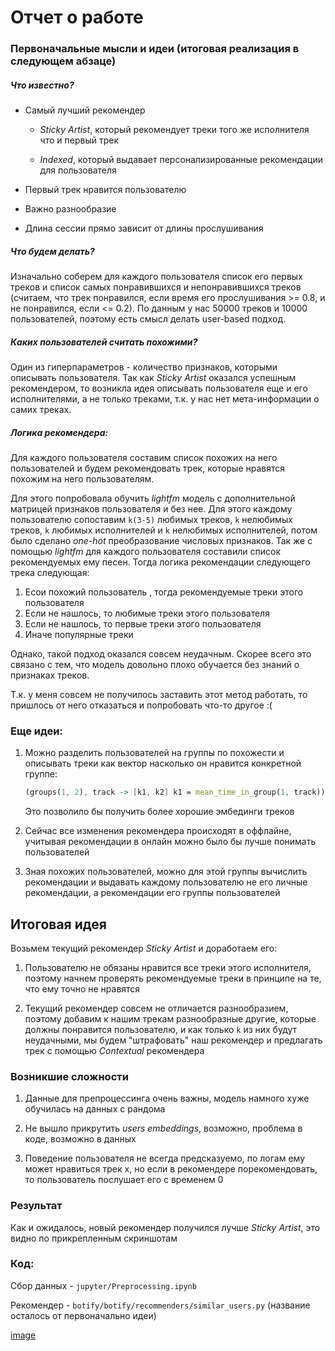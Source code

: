 # Отчет о работе

### Первоначальные мысли и идеи (итоговая реализация в следующем абзаце) 

##### Что известно?

- Самый лучший рекомендер

  - *Sticky Artist*, который рекомендует треки того же исполнителя что и первый трек 

  - *Indexed*, который выдавает персонализированные рекомендации для пользователя

- Первый трек нравится пользователю 

- Важно разнообразие

- Длина сессии прямо зависит от длины прослушивания 

##### Что будем делать?

Изначально соберем для каждого пользователя список его первых треков и список самых понравившихся и непонравившихся треков (считаем, что трек понравился, если время его прослушивания >= 0.8, и не понравился, если <= 0.2). По данным у нас 50000 треков и 10000 пользователей, поэтому есть смысл делать user-based подход.

##### Каких пользователей считать похожими? 

Один из гиперпараметров - количество признаков, которыми описывать пользователя. Так как *Sticky Artist* оказался успешным рекомендером, то возникла идея описывать пользователя еще и его исполнителями, а не только треками, т.к. у нас нет мета-информации о самих треках.

##### Логика рекомендера:

Для каждого пользователя составим список похожих на него пользователей и будем рекомендовать трек, которые нравятся похожим на него пользователям.

Для этого попробовала обучить *lightfm* модель с дополнительной матрицей признаков пользователя и без нее. Для этого каждому пользователю сопоставим `k(3-5)` любимых треков, `k` нелюбимых треков, `k` любимых исполнителей и `k` нелюбимых исполнителей, потом было сделано *one-hot* преобразование числовых признаков. Так же с помощью *lightfm* для каждого пользователя составили список рекомендуемых ему песен. Тогда логика рекомендации следующего трека следующая: 

1. Есои похожий пользователь , тогда рекомендуемые треки этого пользователя
2. Если не нашлось, то любимые треки этого пользователя
3. Если не нашлось, то первые треки этого пользователя 
4. Иначе популярные треки

Однако, такой подход оказался совсем неудачным. Скорее всего это связано с тем, что модель довольно плохо обучается без знаний о признаках треков.

Т.к. у меня совсем не получилось заставить этот метод работать, то пришлось от него отказаться и попробовать что-то другое :(  

### Еще идеи:

1. Можно разделить пользователей на группы по похожести и описывать треки как вектор насколько он нравится конкретной группе: 

   ```mathematica
   (groups(1, 2), track -> [k1, k2] k1 = mean_time_in_group(1, track)), k2 = mean_time_in_group(2, track))
   ```

   Это позволило бы получить более хорошие эмбединги треков

2. Сейчас все изменения рекомендера происходят в оффлайне, учитывая рекомендации в онлайн можно было бы лучше понимать пользователей

3. Зная похожих пользователей, можно для этой группы вычислить рекомендации и выдавать каждому пользователю не его личные рекомендации, а рекомендации его группы пользователей



## Итоговая идея

Возьмем текущий рекомендер *Sticky Artist* и доработаем его:

1. Пользователю не обязаны нравится все треки этого исполнителя, поэтому начнем проверять рекомендуемые треки в принципе на те, что ему точно не нравятся

2. Текущий рекомендер совсем не отличается разнообразием, поэтому добавим к нашим трекам разнообразные другие, которые должны понравится пользователю, и как только `k` из них будут неудачными, мы будем "штрафовать" наш рекомендер и предлагать трек с помощью *Contextual* рекомендера



### Возникшие сложности

1. Данные для препроцессинга очень важны, модель намного хуже обучилась на данных с рандома

2. Не вышло прикрутить *users embeddings*, возможно, проблема в коде, возможно в данных

3. Поведение пользователя не всегда предсказуемо, по логам ему может нравиться трек x, но если в рекомендере порекомендовать, то пользователь послушает его с временем 0 



### Результат

Как и ожидалось, новый рекомендер получился лучше *Sticky Artist*, это видно по прикрепленным скриншотам



### Код:

Сбор данных - `jupyter/Preprocessing.ipynb`

Рекомендер - `botify/botify/recommenders/similar_users.py` (название осталось от первоначально идеи)

[image](https://github.com/marychatte/recsys-itmo-spring-2022/blob/master/botify/log_photo.png)
